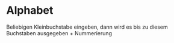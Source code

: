 # Alphabet
Beliebigen Kleinbuchstabe eingeben, dann wird es bis zu diesem Buchstaben ausgegeben + Nummerierung
